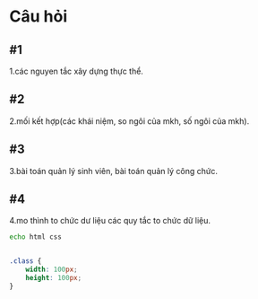 # Câu hỏi

## #1

1.các nguyen tắc xây dựng thực thể.

## #2

2.mối kết hợp(các khái niệm, so ngôi của mkh, số ngôi của mkh).

## #3

3.bài toán quản lý sinh viên, bài toán quản lý công chức.

## #4

4.mo thình to chức dư liệu các quy tắc to chức dữ liệu.

```bash
echo html css
```

```css

.class {
    width: 100px;
    height: 100px;
}